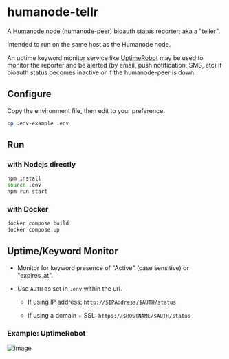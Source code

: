 # humanode-tellr

A [Humanode](https://humanode.io/) node (humanode-peer) bioauth status reporter;
aka a "teller".

Intended to run on the same host as the Humanode node.

An uptime keyword monitor service like [UptimeRobot](https://uptimerobot.com/)
may be used to monitor the reporter and be alerted (by email, push notification,
SMS, etc) if bioauth status becomes inactive or if the humanode-peer is down.

## Configure

Copy the environment file, then edit to your preference.

```sh
cp .env-example .env
```

## Run

### with Nodejs directly

```sh
npm install
source .env
npm run start
```

### with Docker

```sh
docker compose build
docker compose up
```

## Uptime/Keyword Monitor

- Monitor for keyword presence of "Active" (case sensitive) or "expires_at".

- Use `AUTH` as set in `.env` within the url.

  - If using IP address: `http://$IPAddress/$AUTH/status`

  - If using a domain + SSL: `https://$HOSTNAME/$AUTH/status`

### Example: UptimeRobot

![image](https://user-images.githubusercontent.com/1435589/236365721-60161603-c0df-4659-bc00-6450f125a46a.png)
